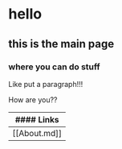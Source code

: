 
# hello

## this is the main page
### where you can do stuff
Like put a paragraph!!!

How are you??

| #### Links |
|--|
| [[About.md]] |



